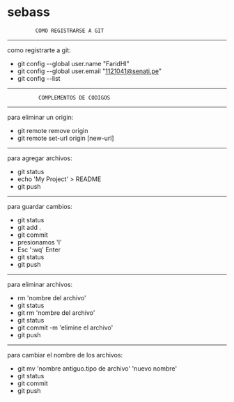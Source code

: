 # sebass
             COMO REGISTRARSE A GIT
--------------------------------------------------
como registrarte a git:
- git config --global user.name "FaridHI"
- git config --global user.email "1121041@senati.pe"
- git config --list

--------------------------------------------------
              COMPLEMENTOS DE CODIGOS
--------------------------------------------------
para eliminar un origin:
- git remote remove origin
- git remote set-url origin [new-url]

---------------------------------------------------

para agregar archivos:
- git status
- echo 'My Project' > README
- git push

--------------------------------------------------

para guardar cambios:
- git status
- git add .
- git commit 
- presionamos 'I'
- Esc ':wq' Enter
- git status
- git push

-------------------------------------------------

para eliminar archivos:
- rm 'nombre del archivo'
- git status
- git rm 'nombre del archivo'
- git status
- git commit -m 'elimine el archivo'
- git push

-------------------------------------------------

para cambiar el nombre de los archivos:
- git mv 'nombre antiguo.tipo de archivo' 'nuevo nombre'
- git status
- git commit
- git push

